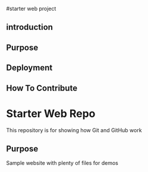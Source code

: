 #starter web project

## introduction

## Purpose

## Deployment

## How To Contribute




# Starter Web Repo

This repository is for showing how Git and GitHub work

## Purpose

Sample website with plenty of files for demos